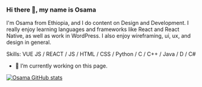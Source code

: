 ### Hi there 👋, my name is Osama

I'm Osama from Ethiopia, and I do content on Design and Development. I really enjoy learning languages and frameworks like React and React Native, as well as work in WordPress. I also enjoy wireframing, ui, ux, and design in general.

Skills: VUE JS / REACT / JS / HTML / CSS / Python / C / C++ / Java / D / C#

- 🔭 I’m currently working on this page. 

[![Osama GitHub stats](https://github-readme-stats.vercel.app/api?username=Osama-4488)](https://github.com/Osama-4488/github-readme-stats)
